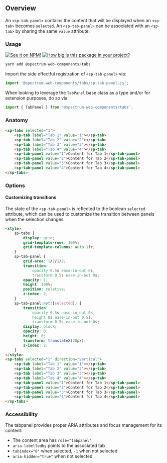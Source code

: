 ## Overview

An `<sp-tab-panel>` contains the content that will be displayed when an `<sp-tab>` becomes `selected`. An `<sp-tab-panel>` can be associated with an `<sp-tab>` by sharing the same `value` attribute.

### Usage

[![See it on NPM!](https://img.shields.io/npm/v/@spectrum-web-components/tabs?style=for-the-badge)](https://www.npmjs.com/package/@spectrum-web-components/tabs)
[![How big is this package in your project?](https://img.shields.io/bundlephobia/minzip/@spectrum-web-components/tabs?style=for-the-badge)](https://bundlephobia.com/result?p=@spectrum-web-components/tabs)

```javascript
yarn add @spectrum-web-components/tabs
```

Import the side effectful registration of `<sp-tab-panel>` via:

```javascript
import '@spectrum-web-components/tabs/sp-tab-panel.js';
```

When looking to leverage the `TabPanel` base class as a type and/or for extension purposes, do so via:

```javascript
import { TabPanel } from '@spectrum-web-components/tabs';
```

### Anatomy

```html
<sp-tabs selected="1">
    <sp-tab label="Tab 1" value="1"></sp-tab>
    <sp-tab label="Tab 2" value="2"></sp-tab>
    <sp-tab label="Tab 3" value="3"></sp-tab>
    <sp-tab label="Tab 4" value="4"></sp-tab>
    <sp-tab-panel value="1">Content for Tab 1</sp-tab-panel>
    <sp-tab-panel value="2">Content for Tab 2</sp-tab-panel>
    <sp-tab-panel value="3">Content for Tab 3</sp-tab-panel>
    <sp-tab-panel value="4">Content for Tab 4</sp-tab-panel>
</sp-tabs>
```

### Options

#### Customizing transitions

The state of the `<sp-tab-panel>` is reflected to the boolean `selected` attribute, which can be used to customize the transition between panels when the selection changes.

```html
<style>
    sp-tabs {
        display: grid;
        grid-template-rows: 100%;
        grid-template-columns: auto 1fr;
    }
    sp-tab-panel {
        grid-area: 1/2/1/2;
        transition:
            opacity 0.5s ease-in-out 0s,
            transform 0.5s ease-in-out 0s;
        opacity: 1;
        height: 100%;
        position: relative;
        z-index: 2;
    }
    sp-tab-panel:not([selected]) {
        transition:
            opacity 0.5s ease-in-out 0s,
            height 0s ease-in-out 0.5s,
            transform 0.5s ease-in-out 0s;
        display: block;
        opacity: 0;
        height: 0;
        transform: translateX(20px);
        z-index: 2;
    }
</style>
<sp-tabs selected="1" direction="vertical">
    <sp-tab label="Tab 1" value="1"></sp-tab>
    <sp-tab label="Tab 2" value="2"></sp-tab>
    <sp-tab label="Tab 3" value="3"></sp-tab>
    <sp-tab label="Tab 4" value="4"></sp-tab>
    <sp-tab-panel value="1">Content for Tab 1</sp-tab-panel>
    <sp-tab-panel value="2">Content for Tab 2</sp-tab-panel>
    <sp-tab-panel value="3">Content for Tab 3</sp-tab-panel>
    <sp-tab-panel value="4">Content for Tab 4</sp-tab-panel>
</sp-tabs>
```

### Accessibility

The tabpanel provides proper ARIA attributes and focus management for its content:

- The content area has `role="tabpanel"`
- `aria-labelledby` points to the associated tab
- `tabindex="0"` when selected, `-1` when not selected
- `aria-hidden="true"` when not selected
